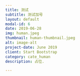 ```yaml
---
title: 测试
subtitle: 测试加号
layout: default
modal-id: 6
date: 2019-06-28
img: human.jpeg
thumbnail: human-thumbnail.jpeg
alt: image-alt
project-date: June 2019
client: Start Bootstrap
category: cate_human
description: 占位.

---
```

